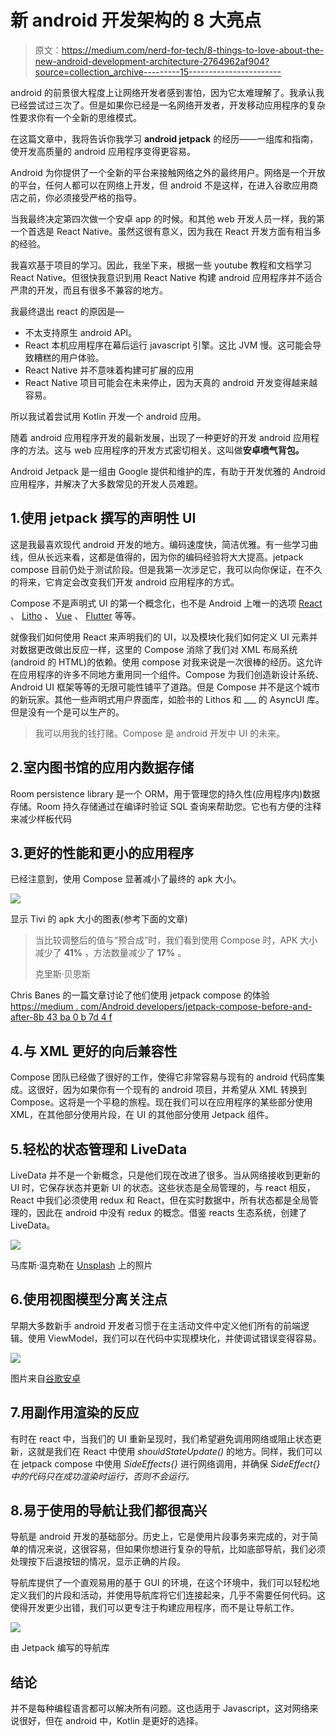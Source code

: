 # 新 android 开发架构的 8 大亮点

> 原文：<https://medium.com/nerd-for-tech/8-things-to-love-about-the-new-android-development-architecture-2764962af904?source=collection_archive---------15----------------------->

android 的前景很大程度上让网络开发者感到害怕，因为它太难理解了。我承认我已经尝试过三次了。但是如果你已经是一名网络开发者，开发移动应用程序的复杂性要求你有一个全新的思维模式。

在这篇文章中，我将告诉你我学习 **android jetpack** 的经历——一组库和指南，使开发高质量的 android 应用程序变得更容易。

Android 为你提供了一个全新的平台来接触网络之外的最终用户。网络是一个开放的平台，任何人都可以在网络上开发，但 android 不是这样，在进入谷歌应用商店之前，你必须接受严格的指导。

当我最终决定第四次做一个安卓 app 的时候。和其他 web 开发人员一样，我的第一个首选是 React Native。虽然这很有意义，因为我在 React 开发方面有相当多的经验。

我喜欢基于项目的学习。因此，我坐下来，根据一些 youtube 教程和文档学习 React Native。但很快我意识到用 React Native 构建 android 应用程序并不适合严肃的开发，而且有很多不兼容的地方。

我最终退出 react 的原因是—

*   不太支持原生 android API。
*   React 本机应用程序在幕后运行 javascript 引擎。这比 JVM 慢。这可能会导致糟糕的用户体验。
*   React Native 并不意味着构建可扩展的应用
*   React Native 项目可能会在未来停止，因为天真的 android 开发变得越来越容易。

所以我试着尝试用 Kotlin 开发一个 android 应用。

随着 android 应用程序开发的最新发展，出现了一种更好的开发 android 应用程序的方法。这与 web 应用程序的开发方式密切相关。这叫做**安卓喷气背包。**

Android Jetpack 是一组由 Google 提供和维护的库，有助于开发优雅的 Android 应用程序，并解决了大多数常见的开发人员难题。

## 1.使用 jetpack 撰写的声明性 UI

这是我最喜欢现代 android 开发的地方。编码速度快，简洁优雅。有一些学习曲线，但从长远来看，这都是值得的，因为你的编码经验将大大提高。jetpack compose 目前仍处于测试阶段。但是我第一次涉足它，我可以向你保证，在不久的将来，它肯定会改变我们开发 android 应用程序的方式。

Compose 不是声明式 UI 的第一个概念化，也不是 Android 上唯一的选项 [React](https://reactjs.org/) 、 [Litho](https://fblitho.com/) 、 [Vue](https://vuejs.org/) 、 [Flutter](https://flutter.dev/) 等等。

就像我们如何使用 React 来声明我们的 UI，以及模块化我们如何定义 UI 元素并对数据更改做出反应一样，这里的 Compose 消除了我们对 XML 布局系统(android 的 HTML)的依赖。使用 compose 对我来说是一次很棒的经历。这允许在应用程序的许多不同地方重用同一个组件。Compose 为我们创造新设计系统、Android UI 框架等等的无限可能性铺平了道路。但是 Compose 并不是这个城市的新玩家。其他一些声明式用户界面库，如脸书的 Lithos 和 ___ 的 AsyncUI 库。但是没有一个是可以生产的。

> 我可以用我的钱打赌。Compose 是 android 开发中 UI 的未来。

## 2.室内图书馆的应用内数据存储

Room persistence library 是一个 ORM，用于管理您的持久性(应用程序内)数据存储。Room 持久存储通过在编译时验证 SQL 查询来帮助您。它也有方便的注释来减少样板代码

## 3.更好的性能和更小的应用程序

已经注意到，使用 Compose 显著减小了最终的 apk 大小。

![](img/947e2dc55c85b574ac0067dfa04eff54.png)

显示 Tivi 的 apk 大小的图表(参考下面的文章)

> 当比较调整后的值与“预合成”时，我们看到使用 Compose 时，APK 大小减少了 **41%** ，方法数量减少了 **17%** 。
> 
> 克里斯·贝恩斯

Chris Banes 的一篇文章讨论了他们使用 jetpack compose 的体验[https://medium . com/Android developers/jetpack-compose-before-and-after-8b 43 ba 0 b 7d 4 f](/androiddevelopers/jetpack-compose-before-and-after-8b43ba0b7d4f)

## 4.与 XML 更好的向后兼容性

Compose 团队已经做了很好的工作，使得它非常容易与现有的 android 代码库集成。这很好，因为如果你有一个现有的 android 项目，并希望从 XML 转换到 Compose。这将是一个平稳的旅程。现在我们可以在应用程序的某些部分使用 XML，在其他部分使用片段，在 UI 的其他部分使用 Jetpack 组件。

## 5.轻松的状态管理和 LiveData

LiveData 并不是一个新概念，只是他们现在改进了很多。当从网络接收到更新的 UI 时，它保存状态并更新 UI 的状态。这些状态是全局管理的，与 react 相反，React 中我们必须使用 redux 和 React，但在实时数据中，所有状态都是全局管理的，因此在 android 中没有 redux 的概念。借鉴 reacts 生态系统，创建了 LiveData。

![](img/e36c985c9aa24eb5f7ada2972c80dcee.png)

马库斯·温克勒在 [Unsplash](https://unsplash.com?utm_source=medium&utm_medium=referral) 上的照片

## 6.使用视图模型分离关注点

早期大多数新手 android 开发者习惯于在主活动文件中定义他们所有的前端逻辑。使用 ViewModel，我们可以在代码中实现模块化，并使调试错误变得容易。

![](img/7c767ba47adf1f43fdc4a8751b1c64f4.png)

图片来自[谷歌安卓](https://developer.android.com/jetpack)

## 7.用副作用渲染的反应

有时在 react 中，当我们的 UI 重新呈现时，我们希望避免调用网络或阻止状态更新，这就是我们在 React 中使用 *shouldStateUpdate()* 的地方。同样，我们可以在 jetpack compose 中使用 *SideEffects{}* 进行网络调用，并确保 *SideEffect{}中的代码只在成功渲染时运行，否则不会运行。*

## 8.易于使用的导航让我们都很高兴

导航是 android 开发的基础部分。历史上，它是使用片段事务来完成的，对于简单的情况来说，这很容易，但如果你想进行复杂的导航，比如底部导航，我们必须处理按下后退按钮的情况，显示正确的片段。

导航库提供了一个直观易用的基于 GUI 的环境，在这个环境中，我们可以轻松地定义我们的片段和活动，并使用导航库将它们连接起来，几乎不需要任何代码。这使得开发更少出错，我们可以更专注于构建应用程序，而不是让导航工作。

![](img/23fad90671bde33af9e48efd7efc115b.png)

由 Jetpack 编写的导航库

## 结论

并不是每种编程语言都可以解决所有问题。这也适用于 Javascript，这对网络来说很好，但在 android 中，Kotlin 是更好的选择。
